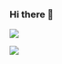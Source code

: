 ### Hi there 👋

![](https://img.shields.io/badge/Language-C++-informational?style=flat&logo=<LOGO_NAME>&logoColor=white&color=2bbc8a)

<img align="center" src="https://github-readme-stats.vercel.app/api/top-langs/?username=EHanz&theme=<THEME_NAME>" />
